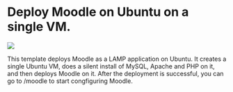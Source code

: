 # Deploy Moodle on Ubuntu on a single VM.

<a href="https://portal.azure.com/#create/Microsoft.Template/uri/https%3A%2F%2Fraw.githubusercontent.com%2Fvinhub%2Fazure-quickstart-templates%2Fmaster%2Fmoodle-singlevm-ubuntu%2FFazuredeploy.json" target="_blank"><img src="http://azuredeploy.net/deploybutton.png"/></a>

This template deploys Moodle as a LAMP application on Ubuntu. It creates a single Ubuntu VM, does a silent install of MySQL, Apache and PHP on it, and then deploys Moodle on it.  After the deployment is successful, you can go to /moodle to start congfiguring Moodle.
